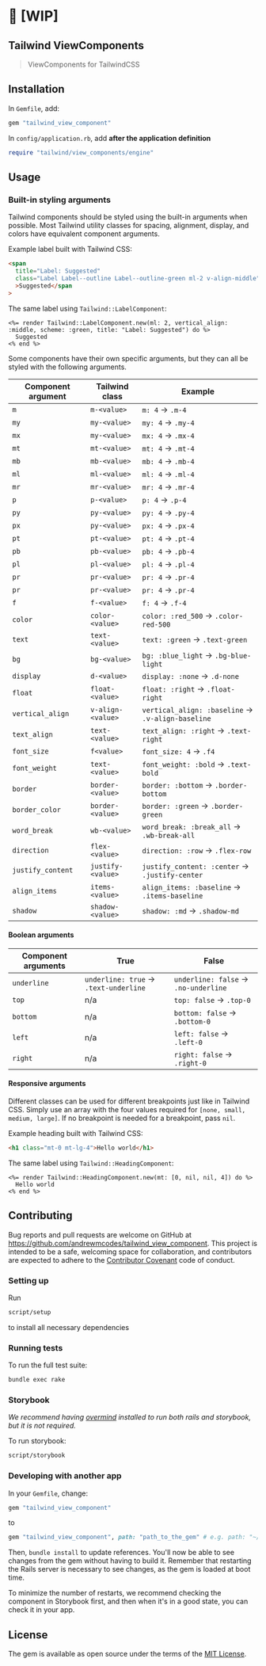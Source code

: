 # 🚧 [WIP]

## Tailwind ViewComponents

> ViewComponents for TailwindCSS

## Installation

In `Gemfile`, add:

```ruby
gem "tailwind_view_component"
```

In `config/application.rb`, add **after the application definition**

```ruby
require "tailwind/view_components/engine"
```

## Usage

### Built-in styling arguments

Tailwind components should be styled using the built-in arguments when possible. Most Tailwind utility classes for spacing, alignment, display, and colors have equivalent component arguments.

Example label built with Tailwind CSS:

```html
<span
  title="Label: Suggested"
  class="Label Label--outline Label--outline-green ml-2 v-align-middle"
  >Suggested</span
>
```

The same label using `Tailwind::LabelComponent`:

```erb
<%= render Tailwind::LabelComponent.new(ml: 2, vertical_align: :middle, scheme: :green, title: "Label: Suggested") do %>
  Suggested
<% end %>
```

Some components have their own specific arguments, but they can all be styled with the following arguments.

| Component argument | Tailwind class    | Example                                           |
| ------------------ | ----------------- | ------------------------------------------------- |
| `m`                | `m-<value>`       | `m: 4` → `.m-4`                                   |
| `my`               | `my-<value>`      | `my: 4` → `.my-4`                                 |
| `mx`               | `my-<value>`      | `mx: 4` → `.mx-4`                                 |
| `mt`               | `mt-<value>`      | `mt: 4` → `.mt-4`                                 |
| `mb`               | `mb-<value>`      | `mb: 4` → `.mb-4`                                 |
| `ml`               | `ml-<value>`      | `ml: 4` → `.ml-4`                                 |
| `mr`               | `mr-<value>`      | `mr: 4` → `.mr-4`                                 |
| `p`                | `p-<value>`       | `p: 4` → `.p-4`                                   |
| `py`               | `py-<value>`      | `py: 4` → `.py-4`                                 |
| `px`               | `py-<value>`      | `px: 4` → `.px-4`                                 |
| `pt`               | `pt-<value>`      | `pt: 4` → `.pt-4`                                 |
| `pb`               | `pb-<value>`      | `pb: 4` → `.pb-4`                                 |
| `pl`               | `pl-<value>`      | `pl: 4` → `.pl-4`                                 |
| `pr`               | `pr-<value>`      | `pr: 4` → `.pr-4`                                 |
| `pr`               | `pr-<value>`      | `pr: 4` → `.pr-4`                                 |
| `f`                | `f-<value>`       | `f: 4` → `.f-4`                                   |
| `color`            | `color-<value>`   | `color: :red_500` → `.color-red-500`              |
| `text`             | `text-<value>`    | `text: :green` → `.text-green`                    |
| `bg`               | `bg-<value>`      | `bg: :blue_light` → `.bg-blue-light`              |
| `display`          | `d-<value>`       | `display: :none` → `.d-none`                      |
| `float`            | `float-<value>`   | `float: :right` → `.float-right`                  |
| `vertical_align`   | `v-align-<value>` | `vertical_align: :baseline` → `.v-align-baseline` |
| `text_align`       | `text-<value>`    | `text_align: :right` → `.text-right`              |
| `font_size`        | `f<value>`        | `font_size: 4` → `.f4`                            |
| `font_weight`      | `text-<value>`    | `font_weight: :bold` → `.text-bold`               |
| `border`           | `border-<value>`  | `border: :bottom` → `.border-bottom`              |
| `border_color`     | `border-<value>`  | `border: :green` → `.border-green`                |
| `word_break`       | `wb-<value>`      | `word_break: :break_all` → `.wb-break-all`        |
| `direction`        | `flex-<value>`    | `direction: :row` → `.flex-row`                   |
| `justify_content`  | `justify-<value>` | `justify_content: :center` → `.justify-center`    |
| `align_items`      | `items-<value>`   | `align_items: :baseline` → `.items-baseline`      |
| `shadow`           | `shadow-<value>`  | `shadow: :md` → `.shadow-md`                      |

#### Boolean arguments

| Component arguments | True                                  | False                                |
| ------------------- | ------------------------------------- | ------------------------------------ |
| `underline`         | `underline: true` → `.text-underline` | `underline: false` → `.no-underline` |
| `top`               | n/a                                   | `top: false` → `.top-0`              |
| `bottom`            | n/a                                   | `bottom: false` → `.bottom-0`        |
| `left`              | n/a                                   | `left: false` → `.left-0`            |
| `right`             | n/a                                   | `right: false` → `.right-0`          |

#### Responsive arguments

Different classes can be used for different breakpoints just like in Tailwind CSS. Simply use an array with the four values required for `[none, small, medium, large]`. If no breakpoint is needed for a breakpoint, pass `nil`.

Example heading built with Tailwind CSS:

```html
<h1 class="mt-0 mt-lg-4">Hello world</h1>
```

The same label using `Tailwind::HeadingComponent`:

```erb
<%= render Tailwind::HeadingComponent.new(mt: [0, nil, nil, 4]) do %>
  Hello world
<% end %>
```

## Contributing

Bug reports and pull requests are welcome on GitHub at https://github.com/andrewmcodes/tailwind_view_component. This project is intended to be a safe, welcoming space for collaboration, and contributors are expected to adhere to the [Contributor Covenant](http://contributor-covenant.org) code of conduct.

### Setting up

Run

```bash
script/setup
```

to install all necessary dependencies

### Running tests

To run the full test suite:

```bash
bundle exec rake
```

### Storybook

_We recommend having [overmind](https://github.com/DarthSim/overmind) installed to run both rails and storybook, but it is not required._

To run storybook:

```bash
script/storybook
```

### Developing with another app

In your `Gemfile`, change:

```ruby
gem "tailwind_view_component"
```

to

```ruby
gem "tailwind_view_component", path: "path_to_the_gem" # e.g. path: "~/tailwind/view_components"
```

Then, `bundle install` to update references. You'll now be able to see changes from the gem without having to build it.
Remember that restarting the Rails server is necessary to see changes, as the gem is loaded at boot time.

To minimize the number of restarts, we recommend checking the component in Storybook first, and then when it's in a good state,
you can check it in your app.

## License

The gem is available as open source under the terms of the [MIT License](https://opensource.org/licenses/MIT).
